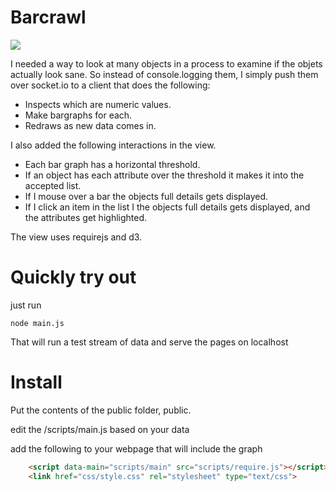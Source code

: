 # Barcrawl

![](https://s3.amazonaws.com/132123/graphdbg/webpage.png)

I needed a way to look at many objects in a process to examine if the objets actually look sane.  So instead of console.logging them,
I simply push them over socket.io to a client that does the following:

* Inspects which are numeric values.
* Make bargraphs for each.
* Redraws as new data comes in.

I also added the following interactions in the view. 

* Each bar graph has a horizontal threshold.
* If an object has each attribute over the threshold it makes it into the accepted list.
* If I mouse over a bar the objects full details gets displayed.
* If I click an item in the list I the objects full details gets displayed, and the attributes get highlighted.

The view uses requirejs and d3.

# Quickly try out
just run 
```
node main.js
```
That will run a test stream of data and serve the pages on localhost


# Install

Put the contents of the public folder, public.

edit the /scripts/main.js based on your data

add the following to your webpage that will include the graph
```html
    <script data-main="scripts/main" src="scripts/require.js"></script>
    <link href="css/style.css" rel="stylesheet" type="text/css">
```



